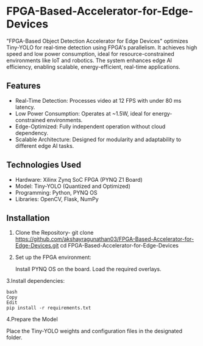 # FPGA-Based-Accelerator-for-Edge-Devices
"FPGA-Based Object Detection Accelerator for Edge Devices" optimizes Tiny-YOLO for real-time detection using FPGA's parallelism. It achieves high speed and low power consumption, ideal for resource-constrained environments like IoT and robotics. The system enhances edge AI efficiency, enabling scalable, energy-efficient, real-time applications.

## Features
- Real-Time Detection: Processes video at 12 FPS with under 80 ms latency.
- Low Power Consumption: Operates at ~1.5W, ideal for energy-constrained environments.
- Edge-Optimized: Fully independent operation without cloud dependency.
- Scalable Architecture: Designed for modularity and adaptability to different edge AI tasks.

## Technologies Used
- Hardware: Xilinx Zynq SoC FPGA (PYNQ Z1 Board)
- Model: Tiny-YOLO (Quantized and Optimized)
- Programming: Python, PYNQ OS
- Libraries: OpenCV, Flask, NumPy

## Installation
1. Clone the Repository- 
   git clone https://github.com/akshayragunathan03/FPGA-Based-Accelerator-for-Edge-Devices.git
   cd FPGA-Based-Accelerator-for-Edge-Devices

2. Set up the FPGA environment:

    Install PYNQ OS on the board.
    Load the required overlays.
   
3.Install dependencies:

    bash
    Copy
    Edit
    pip install -r requirements.txt
    
4.Prepare the Model

  Place the Tiny-YOLO weights and configuration files in the designated folder.

